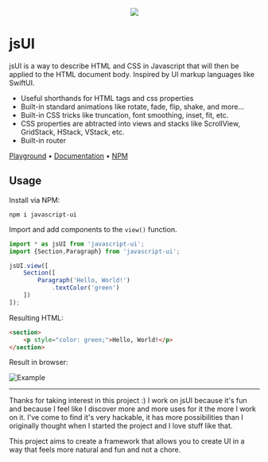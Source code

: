 <p align=center>
	<img src="https://i.imgur.com/HnRViVq.png"/>
</p>

# jsUI

jsUI is a way to describe HTML and CSS in Javascript that will then be applied to the HTML document body. Inspired by UI markup languages like SwiftUI.

 - Useful shorthands for HTML tags and css properties
 - Built-in standard animations like rotate, fade, flip, shake, and more...
 - Built-in CSS tricks like truncation, font smoothing, inset, fit, etc.
 - CSS properties are abtracted into views and stacks like ScrollView, GridStack, HStack, VStack, etc.
 - Built-in router
 
[Playground](https://codepen.io/internetgho5t/pen/ZExgBbm) &bull; [Documentation](https://github.com/electrikmilk/jsUI/wiki) &bull; [NPM](https://www.npmjs.com/package/javascript-ui)

## Usage

Install via NPM:

```console
npm i javascript-ui
```

Import and add components to the `view()` function.

```javascript
import * as jsUI from 'javascript-ui';
import {Section,Paragraph} from 'javascript-ui';

jsUI.view([
	Section([
		Paragraph('Hello, World!')
			.textColor('green')
	])
]);
```

Resulting HTML:

```html
<section>
    <p style="color: green;">Hello, World!</p>
</section>
```

Result in browser:

![Example](https://i.imgur.com/8MgKcE4.png)

---

Thanks for taking interest in this project :) I work on jsUI because it's fun and because I feel like I discover more and more uses for it the more I work on it. I've come to find it's very hackable, it has more possibilities than I originally thought when I started the project and I love stuff like that.

This project aims to create a framework that allows you to create UI in a way that feels more natural and fun and not a chore.
